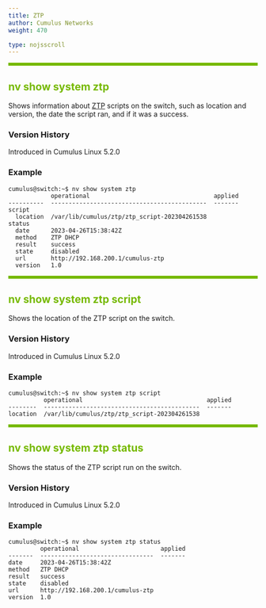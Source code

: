 ```yaml
---
title: ZTP
author: Cumulus Networks
weight: 470

type: nojsscroll
---
```

<style>
h { color: RGB(118,185,0)}
</style>
<HR STYLE="BORDER: DASHED RGB(118,185,0) 0.5PX;BACKGROUND-COLOR: RGB(118,185,0);HEIGHT: 4.0PX;"/>

## <h>nv show system ztp</h>

Shows information about <span class="a-tooltip">[ZTP](## "Zero Touch Provisioning")</span> scripts on the switch, such as location and version, the date the script ran, and if it was a success.

### Version History

Introduced in Cumulus Linux 5.2.0

### Example

```
cumulus@switch:~$ nv show system ztp
            operational                                   applied
----------  --------------------------------------------  -------
script                                                           
  location  /var/lib/cumulus/ztp/ztp_script-202304261538         
status                                                           
  date      2023-04-26T15:38:42Z                                 
  method    ZTP DHCP                                             
  result    success                                              
  state     disabled                                             
  url       http://192.168.200.1/cumulus-ztp                     
  version   1.0
```

<HR STYLE="BORDER: DASHED RGB(118,185,0) 0.5PX;BACKGROUND-COLOR: RGB(118,185,0);HEIGHT: 4.0PX;"/>

## <h>nv show system ztp script</h>

Shows the location of the ZTP script on the switch.

### Version History

Introduced in Cumulus Linux 5.2.0

### Example

```
cumulus@switch:~$ nv show system ztp script
          operational                                   applied
--------  --------------------------------------------  -------
location  /var/lib/cumulus/ztp/ztp_script-202304261538
```

<HR STYLE="BORDER: DASHED RGB(118,185,0) 0.5PX;BACKGROUND-COLOR: RGB(118,185,0);HEIGHT: 4.0PX;"/>

## <h>nv show system ztp status</h>

Shows the status of the ZTP script run on the switch.

### Version History

Introduced in Cumulus Linux 5.2.0

### Example

```
cumulus@switch:~$ nv show system ztp status
         operational                       applied
-------  --------------------------------  -------
date     2023-04-26T15:38:42Z                     
method   ZTP DHCP                                 
result   success                                  
state    disabled                                 
url      http://192.168.200.1/cumulus-ztp         
version  1.0
```
